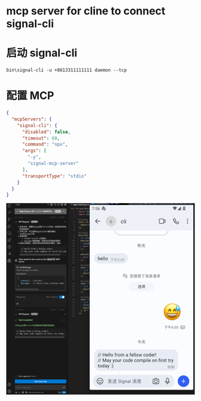 # mcp server for cline to connect signal-cli

# 启动 signal-cli
```console
bin\signal-cli -u +8613311111111 daemon --tcp
```

# 配置 MCP
```json
{
  "mcpServers": {
    "signal-cli": {
      "disabled": false,
      "timeout": 60,
      "command": "npx",
      "args": [
        "-y",
        "signal-mcp-server"
      ],
      "transportType": "stdio"
    }
  }
}
```

![signal-cli mcp server](./static/1.png)

